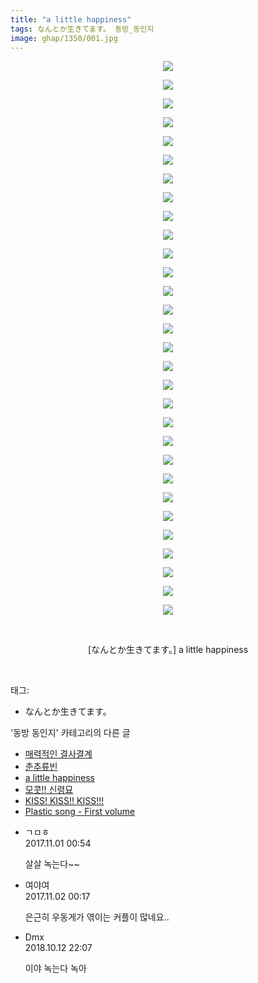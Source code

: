 ```yaml
---
title: "a little happiness"
tags: なんとか生きてます。 동방_동인지
image: ghap/1350/001.jpg
---
```

<div class="article">
<p style="text-align: center; clear: none; float: none;"><img src="{{ site.nasurl }}/ghap/1350/001.jpg"/></p>
<p style="text-align: center; clear: none; float: none;"><img src="{{ site.nasurl }}/ghap/1350/002.jpg"/></p>
<p style="text-align: center; clear: none; float: none;"><img src="{{ site.nasurl }}/ghap/1350/003.jpg"/></p>
<p style="text-align: center; clear: none; float: none;"><img src="{{ site.nasurl }}/ghap/1350/004.jpg"/></p>
<p style="text-align: center; clear: none; float: none;"><img src="{{ site.nasurl }}/ghap/1350/005.jpg"/></p>
<p style="text-align: center; clear: none; float: none;"><img src="{{ site.nasurl }}/ghap/1350/006.jpg"/></p>
<p style="text-align: center; clear: none; float: none;"><img src="{{ site.nasurl }}/ghap/1350/007.jpg"/></p>
<p style="text-align: center; clear: none; float: none;"><img src="{{ site.nasurl }}/ghap/1350/008.jpg"/></p>
<p style="text-align: center; clear: none; float: none;"><img src="{{ site.nasurl }}/ghap/1350/009.jpg"/></p>
<p style="text-align: center; clear: none; float: none;"><img src="{{ site.nasurl }}/ghap/1350/010.jpg"/></p>
<p style="text-align: center; clear: none; float: none;"><img src="{{ site.nasurl }}/ghap/1350/011.jpg"/></p>
<p style="text-align: center; clear: none; float: none;"><img src="{{ site.nasurl }}/ghap/1350/012.jpg"/></p>
<p style="text-align: center; clear: none; float: none;"><img src="{{ site.nasurl }}/ghap/1350/013.jpg"/></p>
<p style="text-align: center; clear: none; float: none;"><img src="{{ site.nasurl }}/ghap/1350/014.jpg"/></p>
<p style="text-align: center; clear: none; float: none;"><img src="{{ site.nasurl }}/ghap/1350/015.jpg"/></p>
<p style="text-align: center; clear: none; float: none;"><img src="{{ site.nasurl }}/ghap/1350/016.jpg"/></p>
<p style="text-align: center; clear: none; float: none;"><img src="{{ site.nasurl }}/ghap/1350/017.jpg"/></p>
<p style="text-align: center; clear: none; float: none;"><img src="{{ site.nasurl }}/ghap/1350/018.jpg"/></p>
<p style="text-align: center; clear: none; float: none;"><img src="{{ site.nasurl }}/ghap/1350/019.jpg"/></p>
<p style="text-align: center; clear: none; float: none;"><img src="{{ site.nasurl }}/ghap/1350/020.jpg"/></p>
<p style="text-align: center; clear: none; float: none;"><img src="{{ site.nasurl }}/ghap/1350/021.jpg"/></p>
<p style="text-align: center; clear: none; float: none;"><img src="{{ site.nasurl }}/ghap/1350/022.jpg"/></p>
<p style="text-align: center; clear: none; float: none;"><img src="{{ site.nasurl }}/ghap/1350/023.jpg"/></p>
<p style="text-align: center; clear: none; float: none;"><img src="{{ site.nasurl }}/ghap/1350/024.jpg"/></p>
<p style="text-align: center; clear: none; float: none;"><img src="{{ site.nasurl }}/ghap/1350/025.jpg"/></p>
<p style="text-align: center; clear: none; float: none;"><img src="{{ site.nasurl }}/ghap/1350/026.jpg"/></p>
<p style="text-align: center; clear: none; float: none;"><img src="{{ site.nasurl }}/ghap/1350/027.jpg"/></p>
<p style="text-align: center; clear: none; float: none;"><img src="{{ site.nasurl }}/ghap/1350/028.jpg"/></p>
<p style="text-align: center; clear: none; float: none;"><img src="{{ site.nasurl }}/ghap/1350/029.jpg"/></p>
<p style="text-align: center; clear: none; float: none;"><img src="{{ site.nasurl }}/ghap/1350/030.jpg"/></p>
<p style="text-align: center; clear: none; float: none;"><br/></p>
<p style="text-align: center; clear: none; float: none;">[なんとか生きてます。] a little happiness</p>
<p><br/></p>
</div><div class="tagTrail">
<p>태그: </p>
<ul>
<li>なんとか生きてます。</li>
</ul>
</div><div class="another">
<p>'동방 동인지' 카테고리의 다른 글</p>
<ul>
<li><a href="/2016-08-05-ghap_1352">매력적인 결사결계</a></li>
<li><a href="/2016-08-05-ghap_1351">춘추류빈</a></li>
<li><a href="/2016-08-05-ghap_1350">a little happiness</a></li>
<li><a href="/2016-08-05-ghap_1349">모콧!! 신령묘</a></li>
<li><a href="/2016-08-04-ghap_1348">KISS! KISS!! KISS!!!</a></li>
<li><a href="/2016-08-04-ghap_1347">Plastic song - First volume</a></li>
</ul>
</div><div class="cb_module cb_fluid">
<div class="cb_wrt cb_profile">
<div class="comment">
<ul>
<li class="cb_thumb_off" id="comment15119268">
<div class="cb_comment_area">
<div class="cb_info_area">
<div class="cb_section">
<span class="cb_nick_name">ㄱㅁㅎ</span>
</div>
<div class="cb_section">
<span class="cb_date">2017.11.01 00:54 </span>
</div>
</div>
<div class="cb_dsc_comment">
<p class="cb_dsc">
											살살 녹는다~~
										</p>
</div>
</div></li>
<li class="cb_thumb_off" id="comment15120036">
<div class="cb_comment_area">
<div class="cb_info_area">
<div class="cb_section">
<span class="cb_nick_name">여야여</span>
</div>
<div class="cb_section">
<span class="cb_date">2017.11.02 00:17 </span>
</div>
</div>
<div class="cb_dsc_comment">
<p class="cb_dsc">
											은근히 우동게가 엮이는 커플이 많네요..
										</p>
</div>
</div></li>
<li class="cb_thumb_off" id="comment15353559">
<div class="cb_comment_area">
<div class="cb_info_area">
<div class="cb_section">
<span class="cb_nick_name">Dmx</span>
</div>
<div class="cb_section">
<span class="cb_date">2018.10.12 22:07 </span>
</div>
</div>
<div class="cb_dsc_comment">
<p class="cb_dsc">
											이야 녹는다 녹아
										</p>
</div>
</div></li>
</ul>
</div>
</div><!-- commentList close -->
</div>